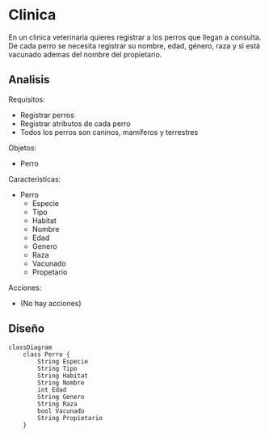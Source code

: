# Clinica

En un clinica veterinaria quieres registrar a los perros que llegan a consulta.
De cada perro se necesita registrar su nombre, edad, género, raza y si está vacunado ademas del nombre del propietario.

## Analisis

Requisitos:

- Registrar perros
- Registrar atributos de cada perro
- Todos los perros son caninos, mamíferos y terrestres

Objetos:

- Perro

Caracteristicas:

- Perro
  - Especie
  - Tipo
  - Habitat
  - Nombre
  - Edad
  - Genero
  - Raza
  - Vacunado
  - Propetario

Acciones:

- (No hay acciones)

## Diseño

```mermaid
classDiagram
    class Perro {
        String Especie
        String Tipo
        String Habitat
        String Nombre
        int Edad
        String Genero
        String Raza
        bool Vacunado
        String Propietario
    }
```

